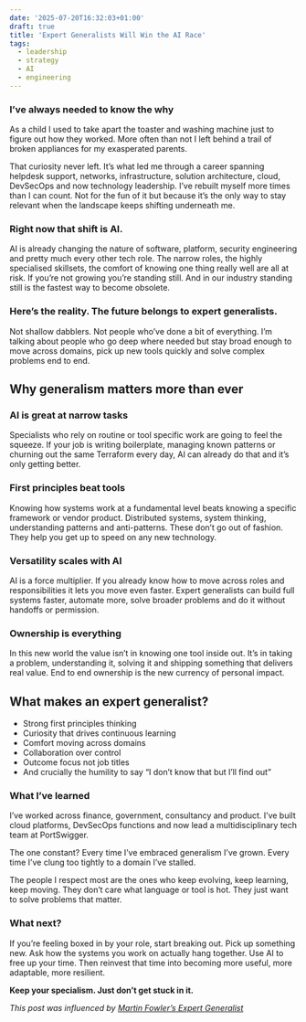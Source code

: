 ```yaml
---
date: '2025-07-20T16:32:03+01:00'
draft: true
title: 'Expert Generalists Will Win the AI Race'
tags:
  - leadership
  - strategy
  - AI
  - engineering
---
```


### I’ve always needed to know the why

As a child I used to take apart the toaster and washing machine just to figure out how they worked. More often than not I left behind a trail of broken appliances for my exasperated parents.

That curiosity never left. It’s what led me through a career spanning helpdesk support, networks, infrastructure, solution architecture, cloud, DevSecOps and now technology leadership. I’ve rebuilt myself more times than I can count. Not for the fun of it but because it’s the only way to stay relevant when the landscape keeps shifting underneath me.

### Right now that shift is AI.

AI is already changing the nature of software, platform, security engineering and pretty much every other tech role. The narrow roles, the highly specialised skillsets, the comfort of knowing one thing really well are all at risk. If you’re not growing you’re standing still. And in our industry standing still is the fastest way to become obsolete.

### Here’s the reality. The future belongs to expert generalists.

Not shallow dabblers. Not people who’ve done a bit of everything. I’m talking about people who go deep where needed but stay broad enough to move across domains, pick up new tools quickly and solve complex problems end to end.

## Why generalism matters more than ever

### AI is great at narrow tasks

Specialists who rely on routine or tool specific work are going to feel the squeeze. If your job is writing boilerplate, managing known patterns or churning out the same Terraform every day, AI can already do that and it’s only getting better.

### First principles beat tools

Knowing how systems work at a fundamental level beats knowing a specific framework or vendor product. Distributed systems, system thinking, understanding patterns and anti-patterns. These don’t go out of fashion. They help you get up to speed on any new technology.

### Versatility scales with AI

AI is a force multiplier. If you already know how to move across roles and responsibilities it lets you move even faster. Expert generalists can build full systems faster, automate more, solve broader problems and do it without handoffs or permission.

### Ownership is everything

In this new world the value isn’t in knowing one tool inside out. It’s in taking a problem, understanding it, solving it and shipping something that delivers real value. End to end ownership is the new currency of personal impact.

## What makes an expert generalist?

- Strong first principles thinking
- Curiosity that drives continuous learning
- Comfort moving across domains
- Collaboration over control
- Outcome focus not job titles
- And crucially the humility to say “I don’t know that but I’ll find out”

### What I’ve learned

I’ve worked across finance, government, consultancy and product. I’ve built cloud platforms, DevSecOps functions and now lead a multidisciplinary tech team at PortSwigger.

The one constant? Every time I’ve embraced generalism I’ve grown. Every time I’ve clung too tightly to a domain I’ve stalled.

The people I respect most are the ones who keep evolving, keep learning, keep moving. They don’t care what language or tool is hot. They just want to solve problems that matter.

### What next?

If you’re feeling boxed in by your role, start breaking out. Pick up something new. Ask how the systems you work on actually hang together. Use AI to free up your time. Then reinvest that time into becoming more useful, more adaptable, more resilient.

**Keep your specialism. Just don’t get stuck in it.**

*This post was influenced by [Martin Fowler’s Expert Generalist](https://martinfowler.com/articles/expert-generalist.html)*